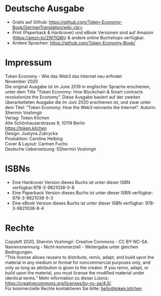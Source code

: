 # Deutsche Ausgabe
* Gratis auf Github: https://github.com/Token-Economy-Book/GermanTranslation/wiki.<br>
* Print (Paperback & Hardcover) und eBook Versionen sind auf Amazon (https://amzn.to/2W7lQ8h) & andere online Buchshops verfügbar.
* Andere Sprachen: https://github.com/Token-Economy-Book/

# Impressum
Token Economy - Wie das Web3 das Internet neu erfindet<br>
November 2020<br>
Die original Ausgabe ist im June 2019 in englischer Sprache erschienen, unter dem Title “Token Economy: How Blockchain & Smart contracts revolutionize the Economy”. Diese Ausgabe basiert auf der zweiten überarbeiteten Ausgabe die im Juni 2020 erschienen ist, und zwar unter dem Titel: “Token Economy: How the Web3 reinvents the Internet”.
Autorin: Shermin Voshmgir <br>
Verlag: Token Kitchen <br>
Alte Schönhauserstrasse 9, 10119 Berlin <br>
https://token.kitchen <br>
Design: Justyna Zubrycka  <br>
Produktion: Caroline Helbing <br>
Cover & Layout:  Carmen Fuchs <br>
Deutsche Uebersetzung: SShermin Voshmgir <br>

# ISBNs
* Eine Hardcover Version dieses Buchs ist unter dieser ISBN verfügbar:978-3-9821038-0-8 <br>
* Eine Paperback Version dieses Buchs ist unter dieser ISBN verfügbar: 978-3-9821038-5-3 <br>
* Eine eBook Version dieses Buchs ist unter dieser ISBN verfügbar: 978-3-9821038-8-4

# Rechte
Copyleft 2020, Shermin Voshmgir: Creative Commons - CC BY-NC-SA. <br>
Namensnennung - Nicht-kommerziell - Weitergabe unter gleichen Bedingungen. <br>
“This license allows reusers to distribute, remix, adapt, and build upon the material in any medium or format for noncommercial purposes only, and only so long as attribution is given to the creator. If you remix, adapt, or build upon the material, you must license the modified material under identical terms.” 
Mehr information zu dieser Lizenz: https://creativecommons.org/licenses/by-nc-sa/4.0/. <br>
Für kommerzielle Rechte kontaktieren Sie bitte: hello@token.kitchen
